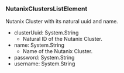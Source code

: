 ### NutanixClustersListElement
Nutanix Cluster with its natural uuid and name.

- clusterUuid: System.String
  - Natural ID of the Nutanix Cluster.
- name: System.String
  - Name of the Nutanix Cluster.
- password: System.String
- username: System.String
